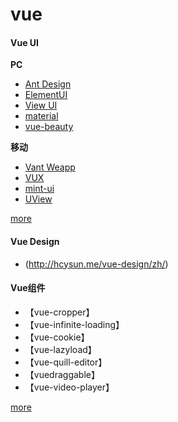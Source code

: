 # vue

#### Vue UI
**PC**
+ [Ant Design](https://www.antdv.com/docs/vue/introduce-cn/)
+ [ElementUI](https://element.eleme.cn/#/zh-CN)
+ [View UI](https://www.iviewui.com/)
+ [material](https://material-ui.com/zh/)
+ [vue-beauty](https://fe-driver.github.io/vue-beauty/#/components/tree)

**移动**
+ [Vant Weapp](https://youzan.github.io/vant-weapp/#/intro)
+ [VUX](https://vux.li/)
+ [mint-ui](https://mint-ui.github.io/docs/#/zh-cn2/infinite-scroll)
+ [UView](https://uviewui.com/)

[more](https://www.bidianer.com/site/5126)

#### Vue Design

+ (http://hcysun.me/vue-design/zh/)

#### Vue组件

+ 【vue-cropper】
+ 【vue-infinite-loading】
+ 【vue-cookie】
+ 【vue-lazyload】
+ 【vue-quill-editor】
+ 【vuedraggable】
+ 【vue-video-player】

[more](https://www.jianshu.com/p/0ef292736c9b)